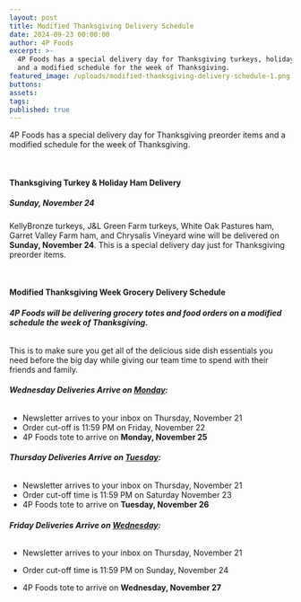 ```yaml
---
layout: post
title: Modified Thanksgiving Delivery Schedule
date: 2024-09-23 00:00:00
author: 4P Foods
excerpt: >-
  4P Foods has a special delivery day for Thanksgiving turkeys, holiday hams,
  and a modified schedule for the week of Thanksgiving.
featured_image: /uploads/modified-thanksgiving-delivery-schedule-1.png
buttons:
assets:
tags:
published: true
---
```

4P Foods has a special delivery day for Thanksgiving preorder items and a modified schedule for the week of Thanksgiving.

&nbsp;

#### **Thanksgiving Turkey & Holiday Ham Delivery**

##### **Sunday, November 24**

KellyBronze turkeys, J&L Green Farm turkeys, White Oak Pastures ham, Garret Valley Farm ham, and Chrysalis Vineyard wine will be delivered on **Sunday, November 24**. This is a special delivery day just for Thanksgiving preorder items.

&nbsp;

#### **Modified Thanksgiving Week Grocery Delivery Schedule**

###### **4P Foods will be delivering grocery totes and food orders on a modified schedule the week of Thanksgiving.**

This is to make sure you get all of the delicious side dish essentials you need before the big day while giving our team time to spend with their friends and family.

###### **Wednesday Deliveries Arrive on <u>Monday</u>:**

* Newsletter arrives to your inbox on Thursday, November 21
* Order cut-off is 11:59 PM on Friday, November 22
* 4P Foods tote to arrive on **Monday, November 25**

###### **Thursday Deliveries Arrive on <u>Tuesday</u>:**

* Newsletter arrives to your inbox on Thursday, November 21
* Order cut-off time is 11:59 PM on Saturday November 23
* 4P Foods tote to arrive on **Tuesday, November 26**

###### **Friday Deliveries Arrive on <u>Wednesday</u>:**

* Newsletter arrives to your inbox on Thursday, November 21
* Order cut-off time is 11:59 PM on Sunday, November 24
* 4P Foods tote to arrive on **Wednesday, November 27**<br>

  <div class="editable"></div>

  &nbsp;